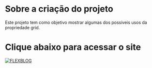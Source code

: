 # Sobre a criação do projeto
Este projeto tem como objetivo mostrar algumas dos possíveis usos da propriedade grid.
# Clique abaixo para acessar o site
[![FLEXBLOG](https://img.shields.io/badge/FLEXBLOG-2c70ff?style=for-the-badge)](https://gabriel-farias-06.github.io/bikcraft/)
